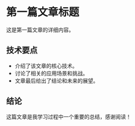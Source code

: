 # 第一篇文章标题

这是第一篇文章的详细内容。

## 技术要点

- 介绍了该文章的核心技术。
- 讨论了相关的应用场景和挑战。
- 文章最后给出了结论和未来的展望。

## 结论

这篇文章是我学习过程中一个重要的总结，感谢阅读！
